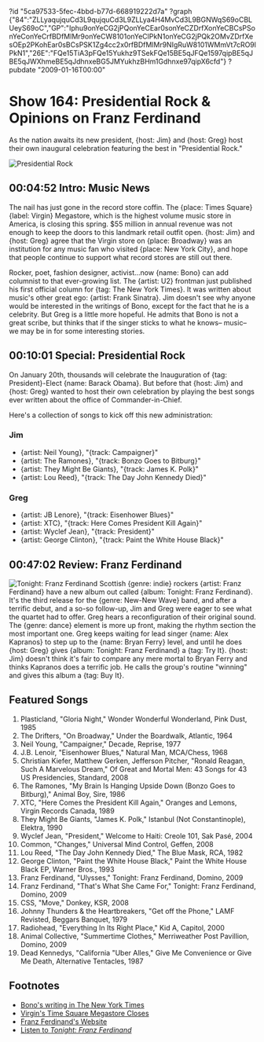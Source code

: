 ?id "5ca97533-5fec-4bbd-b77d-668919222d7a"
?graph {"84":"ZLLyaqujquCd3L9qujquCd3L9ZLLya4H4MvCd3L9BGNWqS69oCBLUeyS69oC","GP":"Iphu9onYeCG2jPQonYeCEar0sonYeCZDrfXonYeCBCsPSonYeConYeCrfBDfMlMr9onYeCW8101onYeClPkN1onYeCG2jPQk2OMvZDrfXesOEp2PKohEar0sBCsPSK1Zg4cc2x0rfBDfMlMr9NIgRuW8101WMmVt7cRO9lPkN1","26E":"FQe15TiA3pFQe15Yukhz9TSekFQe15BE5qJFQe1597qipBE5qJBE5qJWXhmeBE5qJdhnxeBG5JMYukhzBHm1Gdhnxe97qipX6cfd"}
?pubdate "2009-01-16T00:00"

# Show 164: Presidential Rock & Opinions on Franz Ferdinand
As the nation awaits its new president, {host: Jim} and {host: Greg} host their own inaugural celebration featuring the best in "Presidential Rock."

![Presidential Rock](https://static.soundopinions.org/images/2008/Mount_Rushmore_Monument.jpg)

## 00:04:52 Intro: Music News
The nail has just gone in the record store coffin. The {place: Times Square} {label: Virgin} Megastore, which is the highest volume music store in America, is closing this spring. $55 million in annual revenue was not enough to keep the doors to this landmark retail outfit open. {host: Jim} and {host: Greg} agree that the Virgin store on {place: Broadway} was an institution for any music fan who visited {place: New York City}, and hope that people continue to support what record stores are still out there.

Rocker, poet, fashion designer, activist...now {name: Bono} can add columnist to that ever-growing list. The {artist: U2} frontman just published his first official column for {tag: The New York Times}. It was written about music's other great ego: {artist: Frank Sinatra}. Jim doesn't see why anyone would be interested in the writings of Bono, except for the fact that he is a celebrity. But Greg is a little more hopeful. He admits that Bono is not a great scribe, but thinks that if the singer sticks to what he knows– music– we may be in for some interesting stories.

## 00:10:01 Special: Presidential Rock
On January 20th, thousands will celebrate the Inauguration of {tag: President}-Elect {name: Barack Obama}. But before that {host: Jim} and {host: Greg} wanted to host their own celebration by playing the best songs ever written about the office of Commander-in-Chief. 

Here's a collection of songs to kick off this new administration:

### Jim
- {artist: Neil Young}, "{track: Campaigner}"
- {artist: The Ramones}, "{track: Bonzo Goes to Bitburg}"
- {artist: They Might Be Giants}, "{track: James K. Polk}"
- {artist: Lou Reed}, "{track: The Day John Kennedy Died}"

### Greg
- {artist: JB Lenore}, "{track: Eisenhower Blues}"
- {artist: XTC}, "{track: Here Comes President Kill Again}"
- {artist: Wyclef Jean}, "{track: President}"
- {artist: George Clinton}, "{track: Paint the White House Black}"

## 00:47:02 Review: Franz Ferdinand
![Tonight: Franz Ferdinand](https://static.soundopinions.org/assets/164/26E0.jpg)
Scottish {genre: indie} rockers {artist: Franz Ferdinand} have a new album out called {album: Tonight: Franz Ferdinand}. It's the third release for the {genre: New-New Wave} band, and after a terrific debut, and a so-so follow-up, Jim and Greg were eager to see what the quartet had to offer. Greg hears a reconfiguration of their original sound. The {genre: dance} element is more up front, making the rhythm section the most important one. Greg keeps waiting for lead singer {name: Alex Kapranos} to step up to the {name: Bryan Ferry} level, and until he does {host: Greg} gives {album: Tonight: Franz Ferdinand} a {tag: Try It}. {host: Jim} doesn't think it's fair to compare any mere mortal to Bryan Ferry and thinks Kapranos does a terrific job. He calls the group's routine "winning" and gives this album a {tag: Buy It}.

## Featured Songs
1. Plasticland, "Gloria Night," Wonder Wonderful Wonderland, Pink Dust, 1985
2. The Drifters, "On Broadway," Under the Boardwalk, Atlantic, 1964
3. Neil Young, "Campaigner," Decade, Reprise, 1977
4. J.B. Lenoir, "Eisenhower Blues," Natural Man, MCA/Chess, 1968
5. Christian Kiefer, Matthew Gerken, Jefferson Pitcher, "Ronald Reagan, Such A Marvelous Dream," Of Great and Mortal Men: 43 Songs for 43 US Presidencies, Standard, 2008
6. The Ramones, "My Brain Is Hanging Upside Down (Bonzo Goes to Bitburg)," Animal Boy, Sire, 1986 
7. XTC, "Here Comes the President Kill Again," Oranges and Lemons, Virgin Records Canada, 1989
7. They Might Be Giants, "James K. Polk," Istanbul (Not Constantinople), Elektra, 1990
8. Wyclef Jean, "President," Welcome to Haiti: Creole 101, Sak Pasé, 2004
9. Common, "Changes," Universal Mind Control, Geffen, 2008
10. Lou Reed, "The Day John Kennedy Died," The Blue Mask, RCA, 1982
11. George Clinton, "Paint the White House Black," Paint the White House Black EP, Warner Bros., 1993
12. Franz Ferdinand, "Ulysses," Tonight: Franz Ferdinand, Domino, 2009
13. Franz Ferdinand, "That's What She Came For," Tonight: Franz Ferdinand, Domino, 2009
14. CSS, "Move," Donkey, KSR, 2008
15. Johnny Thunders & the Heartbreakers, "Get off the Phone," LAMF Revisted, Beggars Banquet, 1979
16. Radiohead, "Everything In Its Right Place," Kid A, Capitol, 2000
17. Animal Collective, "Summertime Clothes," Merriweather Post Pavillion, Domino, 2009
18. Dead Kennedys, "California "Uber Alles," Give Me Convenience or Give Me Death, Alternative Tentacles, 1987

## Footnotes
- [Bono's writing in The New York Times](http://www.nytimes.com/2009/01/11/opinion/11bono.html?_r=0)
- [Virgin's Time Square Megastore Closes](http://www.nytimes.com/2009/06/15/arts/music/15virgin.html)
- [Franz Ferdinand's Website](http://www.franzferdinand.com/)
- [Listen to *Tonight: Franz Ferdinand*](http://www.last.fm/music/Franz+Ferdinand/Tonight:+Franz+Ferdinand)
